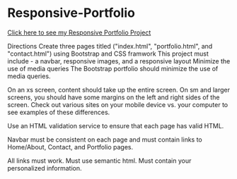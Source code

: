 # Responsive-Portfolio

<a href="https://pennyquirino.github.io/Responsive-Portfolio/index.html">Click here to see my Responsive Portfolio Project</a>

Directions
Create three pages titled ("index.html", "portfolio.html", and "contact.html") using Bootstrap and CSS framwork
This project must include - a navbar, responsive images, and a responsive layout
Minimize the use of media queries
The Bootstrap portfolio should minimize the use of media queries.

On an xs screen, content should take up the entire screen. On sm and larger screens, you should have some margins on the left and right sides of the screen. Check out various sites on your mobile device vs. your computer to see examples of these differences.

Use an HTML validation service to ensure that each page has valid HTML.

Navbar must be consistent on each page and must contain links to Home/About, Contact, and Portfolio pages.

All links must work. Must use semantic html. Must contain your personalized information. 
